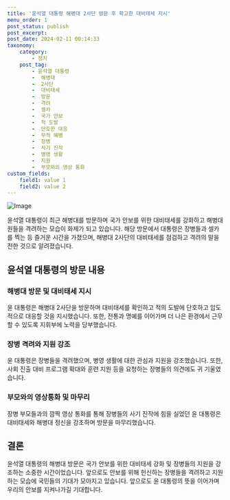 ```yaml
---
title: '윤석열 대통령 해병대 2사단 방문 후 확고한 대비태세 지시'
menu_order: 1
post_status: publish
post_excerpt: 
post_date: 2024-02-11 00:14:33
taxonomy:
    category:
        - 정치
    post_tag:
        - 윤석열 대통령
        -  해병대
        -  2사단
        -  대비태세
        -  방문
        -  격려
        -  셀카
        -  국가 안보
        -  적 도발
        -  단호한 대응
        -  무적 해병
        -  장병
        -  사기 진작
        -  병영 생활
        -  지원
        -  부모와의 영상 통화
custom_fields:
    field1: value 1
    field2: value 2
---
```


![Image](https://imgnews.pstatic.net/image/011/2024/02/10/0004298239_001_20240210190101022.jpg?type=w647)

윤석열 대통령이 최근 해병대를 방문하며 국가 안보를 위한 대비태세를 강화하고 해병대원들을 격려하는 모습이 화제가 되고 있습니다. 해당 방문에서 대통령은 장병들과 셀카를 찍는 등 즐거운 시간을 가졌으며, 해병대 2사단의 대비태세를 점검하고 격려의 말을 전한 것으로 알려졌습니다.
## 윤석열 대통령의 방문 내용
### 해병대 방문 및 대비태세 지시
윤 대통령은 해병대 2사단을 방문하며 대비태세를 확인하고 적의 도발에 단호하고 압도적으로 대응할 것을 지시했습니다. 또한, 전통과 명예를 이어가며 더 나은 환경에서 근무할 수 있도록 지휘부에 노력을 당부했습니다.
### 장병 격려와 지원 강조
윤 대통령은 장병들을 격려했으며, 병영 생활에 대한 관심과 지원을 강조했습니다. 또한, 사회 진출 대비 프로그램 확대와 훈련 지원 등을 요청하는 장병들의 의견에도 귀 기울였습니다.
### 부모와의 영상통화 및 마무리
장병 부모들과의 깜짝 영상 통화를 통해 장병들의 사기 진작에 힘을 실었던 윤 대통령은 대비태세와 해병대 정신을 강조하며 방문을 마무리했습니다.
## 결론
윤석열 대통령의 해병대 방문은 국가 안보를 위한 대비태세 강화 및 장병들의 지원을 강조하는 소중한 시간이었습니다. 앞으로도 안보를 위해 헌신하는 장병들을 격려하고 지원하는 모습에 국민들의 기대가 모아지고 있습니다. 앞으로도 윤 대통령의 뜻을 이어가며 우리의 안보를 지켜나가길 기대합니다.
